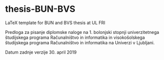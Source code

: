 # thesis-BUN-BVS
LaTeX template for BUN and BVS thesis at UL FRI

Predloga za pisanje diplomske naloge na 1. bolonjski stopnji 
univerzitetnega študijskega programa Računalništvo in informatika in
visokošolskega študijskega programa Računalništvo in informatika na Univerzi v Ljubljani.

Datum zadnje verzije 30. april 2019
